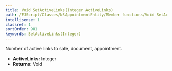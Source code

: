 ```yaml
---
title: Void SetActiveLinks(Integer ActiveLinks)
path: /EJScript/Classes/NSAppointmentEntity/Member functions/Void SetActiveLinks(Integer p_0)
intellisense: 1
classref: 1
sortOrder: 981
keywords: SetActiveLinks(Integer)
---
```



Number of active links to sale, document, appointment.



* **ActiveLinks:** Integer
* **Returns:** Void


